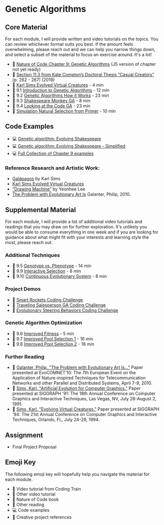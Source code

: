 # Genetic Algorithms

## Core Material

For each module, I will provide written and video tutorials on the topics. You can review whichever format suits you best. If the amount feels overwhelming, please reach out and we can help you narrow things down, and select a subset of the material to focus an exercise around. It's a lot!

- 📗 [Nature of Code Chapter 9: Genetic Algorithms](https://natureofcode.com/book/chapter-9-the-evolution-of-code/) (JS version of chapter not yet ready)
- 📕 [Section 11.3 from Kate Compton’s Doctoral Thesis “Casual Creators”](http://www.galaxykate.com/pdfs/kcompton-dissertation-casualcreators.pdf) (p. 262 - 267) (2019)
- 🎥 [Karl Sims Evolved Virtual Creatures](https://youtu.be/RZtZia4ZkX8) - 4 min
- 🚂 9.1 [Introduction to Genetic Algorithms](https://youtu.be/9zfeTw-uFCw?list=PLRqwX-V7Uu6bJM3VgzjNV5YxVxUwzALHV) - 12 min
- 🚂 9.2 [Genetic Algorithms How it Works](https://youtu.be/RxTfc4JLYKs?list=PLRqwX-V7Uu6bJM3VgzjNV5YxVxUwzALHV) - 23 min
- 🚂 9.3 [Shakespeare Monkey GA](https://youtu.be/nrKjSeoc7fc?list=PLRqwX-V7Uu6bJM3VgzjNV5YxVxUwzALHV) - 8 min
- 🚂 9.4 [Looking at the Code GA](https://youtu.be/-jv3CgDN9sc?list=PLRqwX-V7Uu6bJM3VgzjNV5YxVxUwzALHV) - 23 min
- 🎥 [Simulation Natural Selection from Primer](https://www.youtube.com/watch?v=0ZGbIKd0XrM&feature=youtu.be) - 10 min

## Code Examples

- 💻 [Genetic algorithm: Evolving Shakespeare](http://editor.p5js.org/natureofcode/sketches/B1GHYpQul)
- 💻 [Genetic algorithm: Evolving Shakespeare - Simplified](http://editor.p5js.org/natureofcode/sketches/Bk4wFpXul)
- 💻 [Full Collection of Chapter 9 examples](https://editor.p5js.org/natureofcode/collections/SiF8YnADE0)

### Reference Research and Artistic Work:

- [Galápagos](https://www.karlsims.com/galapagos/) by Karl Sims
- [Karl Sims Evolved Virtual Creatures](https://youtu.be/RZtZia4ZkX8)
- [“Drawing Machine”](http://www.yeonheelee.com/week12-final-project/) by Yeonhee Lee
- [The Problem with Evolutionary Art Is](http://philipgalanter.com/downloads/evostar2010%20-%20galanter%20-%20the%20problem%20with%20evo%20art.pdf) Galanter, Philip, 2010.

## Supplemental Material

For each module, I will provide a list of additional video tutorials and readings that you may draw on for further exploration. It's unlikely you would be able to consume everything in one week and if you are looking for guidance about what might fit with your interests and learning style the most, please reach out.

### Additional Techniques

- 🚂 9.5 [Genotype vs. Phenotype](https://youtu.be/_of6UVV4HGo?list=PLRqwX-V7Uu6bJM3VgzjNV5YxVxUwzALHV) - 14 min
- 🚂 9.9 [Interactive Selection](https://youtu.be/Zy_obitkyOE?list=PLRqwX-V7Uu6bJM3VgzjNV5YxVxUwzALHV) - 8 min
- 🚂 9.10 [Continuous Evolutionary System](https://youtu.be/Sx_l2GxBC5w?list=PLRqwX-V7Uu6bJM3VgzjNV5YxVxUwzALHV) - 8 min

### Project Demos

- 🚂 [Smart Rockets Coding Challenge](https://thecodingtrain.com/CodingChallenges/029-smartrockets.html)
- 🚂 [Traveling Salesperson GA Coding Challenge](https://thecodingtrain.com/CodingChallenges/035.4-tsp.html)
- 🚂 [Evolutionary Steering Behaviors Coding Challenge](https://thecodingtrain.com/CodingChallenges/069.1-steering-evolution.html)

### Genetic Algorithm Optimization

- 🚂 9.6 [Improved Fitness](https://youtu.be/HzaLIO9dLbA?list=PLRqwX-V7Uu6bJM3VgzjNV5YxVxUwzALHV) - 5 min
- 🚂 9.7 [Improved Pool Selection 1](https://youtu.be/816ayuhDo0E?list=PLRqwX-V7Uu6bJM3VgzjNV5YxVxUwzALHV) - 16 min
- 🚂 9.8 [Improved Pool Selection 2](https://youtu.be/ETphJASzYes?list=PLRqwX-V7Uu6bJM3VgzjNV5YxVxUwzALHV) - 18 min

### Further Reading

- 📕 [Galanter, Philip. "The Problem with Evolutionary Art Is…"](http://philipgalanter.com/downloads/evostar2010%20-%20galanter%20-%20the%20problem%20with%20evo%20art.pdf) Paper presented at EvoCOMNET’10: The 7th European Event on the Application of Nature-inspired Techniques for Telecommunication Networks and other Parallel and Distributed Systems, April 7-9, 2010.
- 📕 [Sims, Karl. "Artificial Evolution for Computer Graphics."](http://www.karlsims.com/papers/siggraph91.html) Paper presented at SIGGRAPH '91: The 18th Annual Conference on Computer Graphics and Interactive Techniques, Las Vegas, NV, July 28-August 2, 1991.
- 📕 [Sims, Karl. "Evolving Virtual Creatures."](http://www.karlsims.com/papers/siggraph94.pdf) Paper presented at SIGGRAPH '94: The 21st Annual Conference on Computer Graphics and Interactive Techniques, Orlando, FL, July 24-29, 1994.

## Assignment

- Final Project Proposal

## Emoji Key

The following emoji key will hopefully help you navigate the material for each module.

- 🚂 Video tutorial from Coding Train
- 🎥 Other video tutorial
- 📗 Nature of Code book
- 📕 Other reading
- 💻 Code examples
- 🎨 Creative project references
